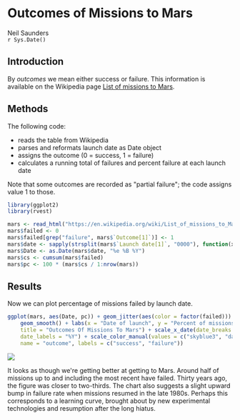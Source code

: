 # Outcomes of Missions to Mars
Neil Saunders  
`r Sys.Date()`  

## Introduction
By _outcomes_ we mean either success or failure. This information is available on the Wikipedia page [List of missions to Mars](https://en.wikipedia.org/wiki/List_of_missions_to_Mars).

## Methods
The following code:

* reads the table from Wikipedia
* parses and reformats launch date as Date object
* assigns the outcome (0 = success, 1 = failure)
* calculates a running total of failures and percent failure at each launch date

Note that some outcomes are recorded as "partial failure"; the code assigns value 1 to those.


```r
library(ggplot2)
library(rvest)

mars <- read_html("https://en.wikipedia.org/wiki/List_of_missions_to_Mars") %>% html_nodes("table") %>% .[[1]] %>% html_table()
mars$failed <- 0
mars$failed[grep("failure", mars$`Outcome[1]`)] <- 1
mars$date <- sapply(strsplit(mars$`Launch date[1]`, "0000"), function(x) x[4])
mars$Date <- as.Date(mars$date, "%e %B %Y")
mars$cs <- cumsum(mars$failed)
mars$pc <- 100 * (mars$cs / 1:nrow(mars))
```

## Results
Now we can plot percentage of missions failed by launch date.


```r
ggplot(mars, aes(Date, pc)) + geom_jitter(aes(color = factor(failed))) + theme_bw() + 
    geom_smooth() + labs(x = "Date of launch", y = "Percent of missions failed at date of launch", 
    title = "Outcomes Of Missions To Mars") + scale_x_date(date_breaks = "10 years", 
    date_labels = "%Y") + scale_color_manual(values = c("skyblue3", "darkorange"), 
    name = "outcome", labels = c("success", "failure"))
```

![](marsMissions_files/figure-html/plot-data-1.png)<!-- -->

It looks as though we're getting better at getting to Mars. Around half of missions up to and including the most recent have failed. Thirty years ago, the figure was closer to two-thirds. The chart also suggests a slight upward bump in failure rate when missions resumed in the late 1980s. Perhaps this corresponds to a learning curve, brought about by new experimental technologies and resumption after the long hiatus.
